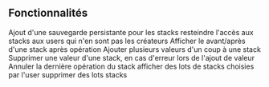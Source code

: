 ## Fonctionnalités

Ajout d'une sauvegarde persistante pour les stacks
resteindre l'accès aux stacks aux users qui n'en sont pas les créateurs
Afficher le avant/après d'une stack après opération
Ajouter plusieurs valeurs d'un coup à une stack
Supprimer une valeur d'une stack, en cas d'erreur lors de l'ajout de valeur
Annuler la dernière opération du stack
afficher des lots de stacks choisies par l'user
supprimer des lots stacks
